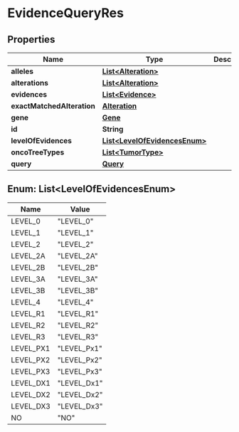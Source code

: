 
# EvidenceQueryRes

## Properties
Name | Type | Description | Notes
------------ | ------------- | ------------- | -------------
**alleles** | [**List&lt;Alteration&gt;**](Alteration.md) |  |  [optional]
**alterations** | [**List&lt;Alteration&gt;**](Alteration.md) |  |  [optional]
**evidences** | [**List&lt;Evidence&gt;**](Evidence.md) |  |  [optional]
**exactMatchedAlteration** | [**Alteration**](Alteration.md) |  |  [optional]
**gene** | [**Gene**](Gene.md) |  |  [optional]
**id** | **String** |  |  [optional]
**levelOfEvidences** | [**List&lt;LevelOfEvidencesEnum&gt;**](#List&lt;LevelOfEvidencesEnum&gt;) |  |  [optional]
**oncoTreeTypes** | [**List&lt;TumorType&gt;**](TumorType.md) |  |  [optional]
**query** | [**Query**](Query.md) |  |  [optional]


<a name="List<LevelOfEvidencesEnum>"></a>
## Enum: List&lt;LevelOfEvidencesEnum&gt;
Name | Value
---- | -----
LEVEL_0 | &quot;LEVEL_0&quot;
LEVEL_1 | &quot;LEVEL_1&quot;
LEVEL_2 | &quot;LEVEL_2&quot;
LEVEL_2A | &quot;LEVEL_2A&quot;
LEVEL_2B | &quot;LEVEL_2B&quot;
LEVEL_3A | &quot;LEVEL_3A&quot;
LEVEL_3B | &quot;LEVEL_3B&quot;
LEVEL_4 | &quot;LEVEL_4&quot;
LEVEL_R1 | &quot;LEVEL_R1&quot;
LEVEL_R2 | &quot;LEVEL_R2&quot;
LEVEL_R3 | &quot;LEVEL_R3&quot;
LEVEL_PX1 | &quot;LEVEL_Px1&quot;
LEVEL_PX2 | &quot;LEVEL_Px2&quot;
LEVEL_PX3 | &quot;LEVEL_Px3&quot;
LEVEL_DX1 | &quot;LEVEL_Dx1&quot;
LEVEL_DX2 | &quot;LEVEL_Dx2&quot;
LEVEL_DX3 | &quot;LEVEL_Dx3&quot;
NO | &quot;NO&quot;



